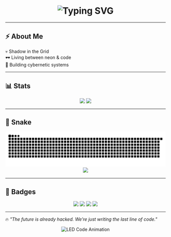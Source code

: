 <!-- Cyberpunk Hacker Profile README -->

<h1 align="center">
  <img src="https://readme-typing-svg.herokuapp.com?font=Share+Tech+Mono&size=30&duration=4000&color=00FFD1&center=true&vCenter=true&lines=OSIRIX;GLITCHING+REALITY...;ONE+LINE+AT+A+TIME" alt="Typing SVG" />
</h1>

---

## ⚡ About Me  
💀 Shadow in the Grid  
🕶️ Living between neon & code  
🚀 Building cybernetic systems  

---

## 📊 Stats  
<p align="center">
  <img src="https://github-readme-stats.vercel.app/api?username=fbtuan2&show_icons=true&theme=radical&title_color=ff0050&icon_color=00ffd1&text_color=ffffff&bg_color=0d1117" height="170" />
  <img src="https://github-readme-stats.vercel.app/api/top-langs/?username=fbtuan2&layout=compact&theme=radical&title_color=00ffd1&text_color=ffffff&bg_color=0d1117" height="170" />
</p>

---

## 🐍 Snake  
<p align="center">
  <img src="https://github.com/fbtuan2/fbtuan2/blob/output/snake.svg" alt="Snake animation" />
  <img src="https://readme-typing-svg.herokuapp.com?font=Share+Tech+Mono&size=20&duration=4000&color=9d00ff&center=true&vCenter=true&lines=NEON+IS+THE+NEW+BLACK;CYBER+CODING+IN+PROGRESS" />
</p>

---

## 🧩 Badges  
<p align="center">
  <img src="https://img.shields.io/badge/HACKER-OSIRIX-ff0050?style=for-the-badge&logo=matrix&logoColor=00ffd1" />
  <img src="https://img.shields.io/badge/CYBERPUNK-CODE-00ffd1?style=for-the-badge&logo=github&logoColor=ff0050" />
  <img src="https://img.shields.io/badge/REALITY-GLITCHED-9d00ff?style=for-the-badge&logo=protonmail&logoColor=00ffd1" />
  <img src="https://img.shields.io/badge/FUTURE-HACKED-ff00ff?style=for-the-badge&logo=linux&logoColor=00ffd1" />
</p>

---

🔥 *"The future is already hacked. We’re just writing the last line of code."*

<p align="center">
  <img src="https://media.giphy.com/media/3o7TKMt1VVNkHV2PaE/giphy.gif" alt="LED Code Animation" />
</p>
